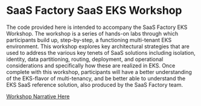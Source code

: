 # SaaS Factory SaaS EKS Workshop

The code provided here is intended to accompany the SaaS Factory EKS Workshop. The workshop is a series of hands-on labs through which participants build up, step-by-step, a functioning multi-tenant EKS environment. This workshop explores key architectural strategies that are used to address the various key tenets of SaaS solutions including isolation, identity, data partitioning, routing, deployment, and operational considerations and specifically how these are realized in EKS. Once complete with this workshop, participants will have a better understanding of the EKS-flavor of multi-tenancy, and be better able to understand the EKS SaaS reference solution, also produced by the SaaS Factory team.

[Workshop Narrative Here](https://catalog.us-east-1.prod.workshops.aws/workshops/02d7d511-9af8-417f-abda-3708e9c0c749/en-US)

